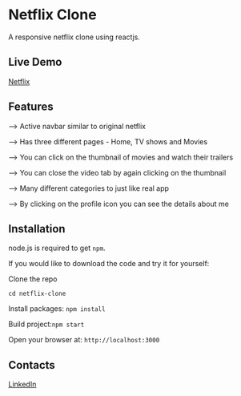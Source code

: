 # Netflix Clone
A responsive netflix clone using reactjs.


## Live Demo 
<a href='https://netflix-8888.netlify.app/' target="_blank">Netflix</a>

## Features
--> Active navbar similar to original netflix

--> Has three different pages - Home, TV shows and Movies

--> You can click on the thumbnail of movies and watch their trailers

--> You can close the video tab by again clicking on the thumbnail

--> Many different categories to just like real app

--> By clicking on the profile icon you can see the details about me

## Installation

node.js is required to get `npm`.

If you would like to download the code and try it for yourself:

Clone the repo

`cd netflix-clone`

Install packages: `npm install`

Build project:`npm start`

Open your browser at: `http://localhost:3000`

## Contacts
<a href="https://www.linkedin.com/in/shubham-patil-773b641a5/" target="_blank"></i> LinkedIn</a>
